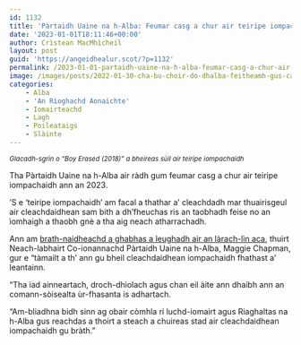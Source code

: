 ```yaml
---
id: 1132
title: 'Pàrtaidh Uaine na h-Alba: Feumar casg a chur air teiripe iompachaidh ann an 2023'
date: '2023-01-01T18:11:46+00:00'
author: Crìstean MacMhìcheil
layout: post
guid: 'https://angeidhealur.scot/?p=1132'
permalink: /2023-01-01-partaidh-uaine-na-h-alba-feumar-casg-a-chur-air-teiripe-iompachaidh-ann-an-2023/
image: /images/posts/2022-01-30-cha-bu-choir-do-dhalba-feitheamh-gus-casg-a-chur-air-teiripe-iompachaidh.webp
categories:
    - Alba
    - 'An Rìoghachd Aonaichte'
    - Iomairteachd
    - Lagh
    - Poileataigs
    - Slàinte
---
```


<small>*Glacadh-sgrìn o “Boy Erased (2018)” a bheireas sùil air teiripe iompachaidh*</small>

Tha Pàrtaidh Uaine na h-Alba air ràdh gum feumar casg a chur air teiripe iompachaidh ann an 2023.

’S e ‘teiripe iompachaidh’ am facal a thathar a’ cleachdadh mar thuairisgeul air cleachdaidhean sam bith a dh’fheuchas ris an taobhadh feise no an ìomhaigh a thaobh gnè a tha aig neach atharrachadh.

Ann am [brath-naidheachd a ghabhas a leughadh air an làrach-lìn aca](https://greens.scot/news/2023-must-see-big-steps-to-ban-conversion-practices), thuirt Neach-labhairt Co-ionannachd Pàrtaidh Uaine na h-Alba, Maggie Chapman, gur e “tàmailt a th’ ann gu bheil cleachdaidhean iompachaidh fhathast a’ leantainn.

“Tha iad ainneartach, droch-dhìolach agus chan eil àite ann dhaibh ann an comann-sòisealta ùr-fhasanta is adhartach.

“Am-bliadhna bidh sinn ag obair còmhla ri luchd-iomairt agus Riaghaltas na h-Alba gus reachdas a thoirt a steach a chuireas stad air cleachdaidhean iompachaidh gu bràth.”
